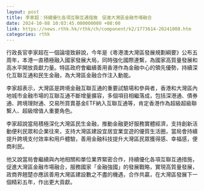 ```yaml
---
layout: post
title: 李家超：持續優化各項互聯互通措施　促進大灣區金融市場融合
date: 2024-10-08 10:03:45.000000000 +08:00
link: https://news.rthk.hk/rthk/ch/component/k2/1773614-20241008.htm
categories: rthk
---
```


行政長官李家超在一個論壇致辭說，今年是《粵港澳大灣區發展規劃綱要》公布五周年，本港一直積極融入國家發展大局，同時強化國際連繫，為國家高質量發展和高水平開放貢獻力量。特區政府會繼續善用香港作為金融中心的領先優勢，持續深化互聯互通和民生金融，為大灣區金融合作注入動能。

李家超表示，大灣區是跨境金融互聯互通的重要試驗場和參與者，香港和大灣區內地城市金融市場的互聯互通不斷增量擴容，多個項目相繼落成，包括深港通、債券通、跨境理財通、交易所買賣基金ETF納入互聯互通等，肯定香港作為超級超級聯繫人、超級增值人重要角色。

李家超說當局積極深化大灣區民生金融，推動金融更好服務實體經濟，支持創新活動便利民眾和企業往來，支持大灣區建設宜居宜業宜遊的優質生活圈，當局會持續提升跨境支付效率和用戶體驗，善用金融科技提升大灣區民眾獲得感、幸福感，便商利民。

他又說當局會繼續與內地相關和單位業界緊密合作，持續優化各項互聯互通措施，促進大灣區金融市場融合，服務國家「金融強國」的發展戰略，實現高質量發展，政商界翹楚亦應該善用大灣區建設數之不盡的機遇，合作共贏，在大灣區發展下一個精彩五年，作出更大貢獻。
